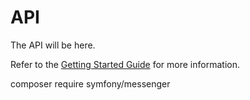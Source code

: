 # API

The API will be here.

Refer to the [Getting Started Guide](https://api-platform.com/docs/distribution) for more information.

composer require symfony/messenger
